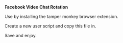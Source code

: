 **Facebook Video Chat Rotation**

Use by installing the tamper monkey browser extension.

Create a new user script and copy this file in.

Save and enjoy.
